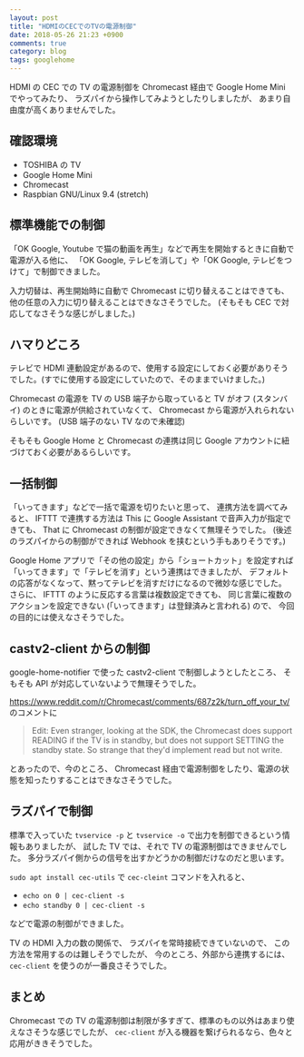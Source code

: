 ```yaml
---
layout: post
title: "HDMIのCECでのTVの電源制御"
date: 2018-05-26 21:23 +0900
comments: true
category: blog
tags: googlehome
---
```

HDMI の CEC での TV の電源制御を Chromecast 経由で Google Home Mini でやってみたり、
ラズパイから操作してみようとしたりしましたが、
あまり自由度が高くありませんでした。

<!--more-->

## 確認環境

- TOSHIBA の TV
- Google Home Mini
- Chromecast
- Raspbian GNU/Linux 9.4 (stretch)

## 標準機能での制御

「OK Google, Youtube で猫の動画を再生」などで再生を開始するときに自動で電源が入る他に、
「OK Google, テレビを消して」や「OK Google, テレビをつけて」で制御できました。

入力切替は、再生開始時に自動で Chromecast に切り替えることはできても、
他の任意の入力に切り替えることはできなさそうでした。
(そもそも CEC で対応してなさそうな感じがしました。)

## ハマりどころ

テレビで HDMI 連動設定があるので、使用する設定にしておく必要がありそうでした。(すでに使用する設定にしていたので、そのままでいけました。)

Chromecast の電源を TV の USB 端子から取っていると TV がオフ (スタンバイ) のときに電源が供給されていなくて、
Chromecast から電源が入れられないらしいです。
(USB 端子のない TV なので未確認)

そもそも Google Home と Chromecast の連携は同じ Google アカウントに紐づけておく必要があるらしいです。

## 一括制御

「いってきます」などで一括で電源を切りたいと思って、
連携方法を調べてみると、
IFTTT で連携する方法は This に Google Assistant で音声入力が指定できても、
That に Chromecast の制御が設定できなくて無理そうでした。
(後述のラズパイからの制御ができれば Webhook を挟むという手もありそうです。)

Google Home アプリで「その他の設定」から「ショートカット」を設定すれば
「いってきます」で「テレビを消す」という連携はできましたが、
デフォルトの応答がなくなって、黙ってテレビを消すだけになるので微妙な感じでした。
さらに、 IFTTT のように反応する言葉は複数設定できても、
同じ言葉に複数のアクションを設定できない (「いってきます」は登録済みと言われる) ので、
今回の目的には使えなさそうでした。

## castv2-client からの制御

google-home-notifier で使った castv2-client で制御しようとしたところ、
そもそも API が対応していないようで無理そうでした。

<https://www.reddit.com/r/Chromecast/comments/687z2k/turn_off_your_tv/>
のコメントに

> Edit: Even stranger, looking at the SDK, the Chromecast does support READING if the TV is in standby, but does not support SETTING the standby state. So strange that they'd implement read but not write.

とあったので、今のところ、
Chromecast 経由で電源制御をしたり、電源の状態を知ったりすることはできなさそうでした。

## ラズパイで制御

標準で入っていた `tvservice -p` と `tvservice -o` で出力を制御できるという情報もありましたが、
試した TV では、それで TV の電源制御はできませんでした。
多分ラズパイ側からの信号を出すかどうかの制御だけなのだと思います。

`sudo apt install cec-utils` で `cec-cleint` コマンドを入れると、

- `echo on 0 | cec-client -s`
- `echo standby 0 | cec-client -s`

などで電源の制御ができました。

TV の HDMI 入力の数の関係で、
ラズパイを常時接続できていないので、
この方法を常用するのは難しそうでしたが、
今のところ、外部から連携するには、
`cec-client` を使うのが一番良さそうでした。

## まとめ

Chromecast での TV の電源制御は制限が多すぎて、標準のもの以外はあまり使えなさそうな感じでしたが、
`cec-client` が入る機器を繋げられるなら、色々と応用がききそうでした。
